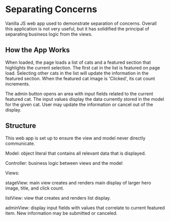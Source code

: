 # Separating Concerns

Vanilla JS web app used to demonstrate separation of concerns. Overall this application is not very useful, but it has solidified the principal of separating business logic from the views.

## How the App Works

When loaded, the page loads a list of cats and a featured section that highlights the current selection. The first cat in the list is featured on page load. Selecting other cats in the list will update the information in the featured section. When the featured cat image is 'Clicked', its cat count increments.

The admin button opens an area with input fields related to the current featured cat. The input values display the data currently stored in the model for the given cat. User may update the information or cancel out of the display.


## Structure

This web app is set up to ensure the view and model never directly communicate.


Model:  object literal that contains all relevant data that is displayed.

Controller:  business logic between views and the model

Views:

stageView:  main view creates and renders main display of larger hero image, title, and click count.

listView:  view that creates and renders list display.

adminView: display input fields with values that correlate to current featured item. New information may be submitted or canceled.


